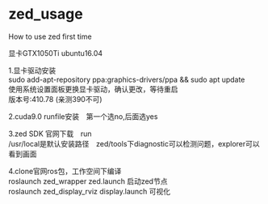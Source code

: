# zed_usage
How to use zed first time  

显卡GTX1050Ti  ubuntu16.04  

1.显卡驱动安装  
sudo add-apt-repository ppa:graphics-drivers/ppa && sudo apt update  
使用系统设置面板更换显卡驱动，确认更改，等待重启  
版本号:410.78  (亲测390不可)  

2.cuda9.0 runfile安装　第一个选no,后面选yes  

3.zed SDK 官网下载　run  
  /usr/local是默认安装路径　zed/tools下diagnostic可以检测问题，explorer可以看到画面  

4.clone官网ros包，工作空间下编译  
roslaunch zed_wrapper zed.launch 启动zed节点  
roslaunch zed_display_rviz display.launch 可视化

